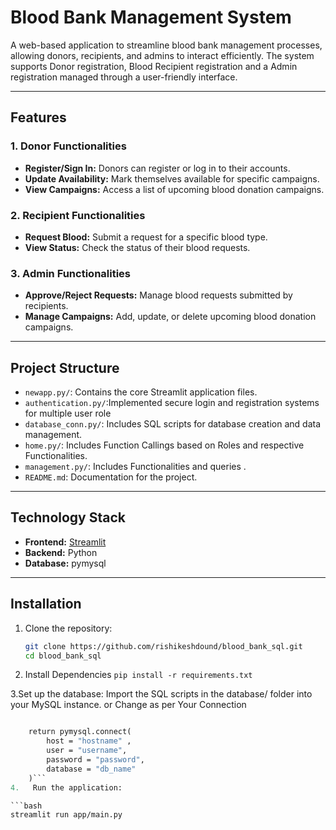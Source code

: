 # Blood Bank Management System

A web-based application to streamline blood bank management processes, allowing donors, recipients, and admins to interact efficiently. The system supports Donor registration, Blood Recipient registration and a Admin registration  managed through a user-friendly interface.

---

##  Features

### 1. **Donor Functionalities**
- **Register/Sign In:** Donors can register or log in to their accounts.
- **Update Availability:** Mark themselves available for specific campaigns.
- **View Campaigns:** Access a list of upcoming blood donation campaigns.

### 2. **Recipient Functionalities**
- **Request Blood:** Submit a request for a specific blood type.
- **View Status:** Check the status of their blood requests.

### 3. **Admin Functionalities**
- **Approve/Reject Requests:** Manage blood requests submitted by recipients.
- **Manage Campaigns:** Add, update, or delete upcoming blood donation campaigns.

---

##  Project Structure
- `newapp.py/`: Contains the core Streamlit application files.
- `authentication.py/`:Implemented secure login and registration systems for multiple user role
- `database_conn.py/`: Includes SQL scripts for database creation and data management.
- `home.py/`: Includes Function Callings based on Roles and respective Functionalities. 
- `management.py/`: Includes Functionalities and queries .
- `README.md`: Documentation for the project.

---

##  Technology Stack
- **Frontend:** [Streamlit](https://streamlit.io/)
- **Backend:** Python
- **Database:** pymysql

---

##  Installation

1. Clone the repository:
   ```bash
   git clone https://github.com/rishikeshdound/blood_bank_sql.git
   cd blood_bank_sql

2. Install Dependencies
   ```pip install -r requirements.txt```

3.Set up the database:
Import the SQL scripts in the database/ folder into your MySQL instance.
or 
Change as per Your Connection
```def get_db_connection():

    return pymysql.connect(
        host = "hostname" , 
        user = "username",
        password = "password",
        database = "db_name"
    )```
4.   Run the application:

```bash
streamlit run app/main.py
